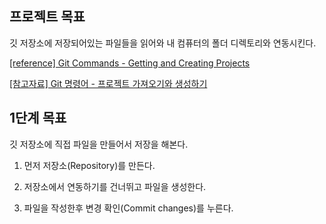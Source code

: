 ## 프로젝트 목표

깃 저장소에 저장되어있는 파일들을 읽어와 내 컴퓨터의 폴더 디렉토리와 연동시킨다.

[[reference] Git Commands - Getting and Creating Projects](https://git-scm.com/book/en/v2/Appendix-C%3A-Git-Commands-Getting-and-Creating-Projects)

[[참고자료] Git 명령어 - 프로젝트 가져오기와 생성하기](https://git-scm.com/book/ko/v2/Appendix-C%3A-Git-%EB%AA%85%EB%A0%B9%EC%96%B4-%ED%94%84%EB%A1%9C%EC%A0%9D%ED%8A%B8-%EA%B0%80%EC%A0%B8%EC%98%A4%EA%B8%B0%EC%99%80-%EC%83%9D%EC%84%B1%ED%95%98%EA%B8%B0)

## 1단계 목표

깃 저장소에 직접 파일을 만들어서 저장을 해본다.

1. 먼저 저장소(Repository)를 만든다.

2. 저장소에서 연동하기를 건너뛰고 파일을 생성한다.

3. 파일을 작성한후 변경 확인(Commit changes)를 누른다.
